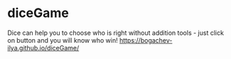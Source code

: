# diceGame
Dice can help you to choose who is right without addition tools - just click on button and you will know who win! 
https://bogachev-ilya.github.io/diceGame/
